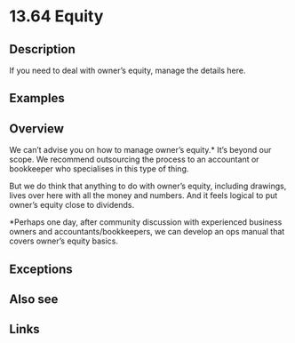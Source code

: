 # 13.64 Equity

## Description

If you need to deal with owner’s equity, manage the details here.

## Examples

## Overview

We can’t advise you on how to manage owner’s equity.\* It’s beyond our scope. We recommend outsourcing the process to an accountant or bookkeeper who specialises in this type of thing.

But we do think that anything to do with owner’s equity, including drawings, lives over here with all the money and numbers. And it feels logical to put owner’s equity close to dividends.

\*Perhaps one day, after community discussion with experienced business owners and accountants/bookkeepers, we can develop an ops manual that covers owner’s equity basics.

## Exceptions

## Also see

## Links
